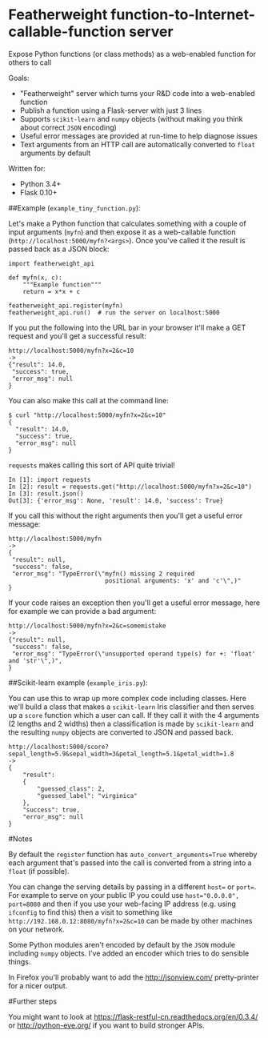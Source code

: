 # Featherweight function-to-Internet-callable-function server
Expose Python functions (or class methods) as a web-enabled function for others to call

Goals:
* "Featherweight" server which turns your R&D code into a web-enabled function
* Publish a function using a Flask-server with just 3 lines
* Supports `scikit-learn` and `numpy` objects (without making you think about correct `JSON` encoding) 
* Useful error messages are provided at run-time to help diagnose issues
* Text arguments from an HTTP call are automatically converted to `float` arguments by default

Written for:
* Python 3.4+ 
* Flask 0.10+

##Example (`example_tiny_function.py`):

Let's make a Python function that calculates something with a couple of input arguments (`myfn`) and then expose it as a web-callable function (`http://localhost:5000/myfn?<args>`). Once you've called it the result is passed back as a JSON block:

```
import featherweight_api

def myfn(x, c):
    """Example function"""
    return = x*x + c

featherweight_api.register(myfn) 
featherweight_api.run()  # run the server on localhost:5000
```

If you put the following into the URL bar in your browser it'll make a GET request and you'll get a successful result:

```
http://localhost:5000/myfn?x=2&c=10
->
{"result": 14.0,
 "success": true, 
 "error_msg": null
}
```

You can also make this call at the command line:
```
$ curl "http://localhost:5000/myfn?x=2&c=10"
{
  "result": 14.0,
  "success": true,
  "error_msg": null
}
```

`requests` makes calling this sort of API quite trivial!
```
In [1]: import requests
In [2]: result = requests.get("http://localhost:5000/myfn?x=2&c=10")
In [3]: result.json()
Out[3]: {'error_msg': None, 'result': 14.0, 'success': True}
```

If you call this without the right arguments then you'll get a useful error message:

```
http://localhost:5000/myfn
->
{
 "result": null,
 "success": false,
 "error_msg": "TypeError(\"myfn() missing 2 required 
                           positional arguments: 'x' and 'c'\",)"
}
```

If your code raises an exception then you'll get a useful error message, here for example we can provide a bad argument:
```
http://localhost:5000/myfn?x=2&c=somemistake
->
{"result": null, 
 "success": false,
 "error_msg": "TypeError(\"unsupported operand type(s) for +: 'float' and 'str'\",)", 
}
```


##Scikit-learn example (`example_iris.py`):

You can use this to wrap up more complex code including classes. Here we'll build a class that makes a `scikit-learn` Iris classifier and then serves up a `score` function which a user can call. If they call it with the 4 arguments (2 lengths and 2 widths) then a classification is made by `scikit-learn` and the resulting `numpy` objects are converted to JSON and passed back.

```
http://localhost:5000/score?sepal_length=5.9&sepal_width=3&petal_length=5.1&petal_width=1.8
->
{
    "result": 
    {
        "guessed_class": 2,
        "guessed_label": "virginica"
    },
    "success": true,
    "error_msg": null
}
```

#Notes

By default the `register` function has `auto_convert_arguments=True` whereby each argument that's passed into the call is converted from a string into a `float` (if possible).

You can change the serving details by passing in a different `host=` or `port=`. For example to serve on your public IP you could use `host="0.0.0.0", port=8080` and then if you use your web-facing IP address (e.g. using `ifconfig` to find this) then a visit to something like `http://192.168.0.12:8080/myfn?x=2&c=10` can be made by other machines on your network.

Some Python modules aren't encoded by default by the `JSON` module including `numpy` objects. I've added an encoder which tries to do sensible things.

In Firefox you'll probably want to add the http://jsonview.com/ pretty-printer for a nicer output.

#Further steps

You might want to look at https://flask-restful-cn.readthedocs.org/en/0.3.4/ or http://python-eve.org/ if you want to build stronger APIs.
